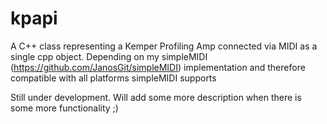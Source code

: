 # kpapi
A C++ class representing a Kemper Profiling Amp connected via MIDI as a single cpp object. Depending on my simpleMIDI (https://github.com/JanosGit/simpleMIDI) implementation and therefore compatible with all platforms simpleMIDI supports

Still under development. Will add some more description when there is some more functionality ;)
